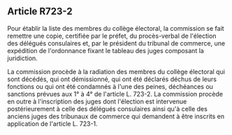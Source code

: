 Article R723-2
----
Pour établir la liste des membres du collège électoral, la commission se fait
remettre une copie, certifiée par le préfet, du procès-verbal de l'élection des
délégués consulaires et, par le président du tribunal de commerce, une
expédition de l'ordonnance fixant le tableau des juges composant la juridiction.

La commission procède à la radiation des membres du collège électoral qui sont
décédés, qui ont démissionné, qui ont été déclarés déchus de leurs fonctions ou
qui ont été condamnés à l'une des peines, déchéances ou sanctions prévues aux 1°
à 4° de l'article L. 723-2. La commission procède en outre à l'inscription des
juges dont l'élection est intervenue postérieurement à celle des délégués
consulaires ainsi qu'à celle des anciens juges des tribunaux de commerce qui
demandent à être inscrits en application de l'article L. 723-1.
